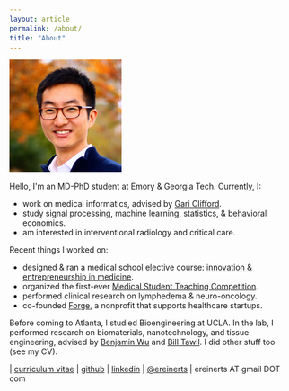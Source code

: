 ```yaml
---
layout: article
permalink: /about/
title: "About"
---
```


<img src="/images/erik.jpg" width="200">

Hello, I'm an MD-PhD student at Emory & Georgia Tech. Currently, I:

+ work on medical informatics, advised by [Gari Clifford](http://gdclifford.info/gari.html).
+ study signal processing, machine learning, statistics, & behavioral economics.
+ am interested in interventional radiology and critical care.

Recent things I worked on:

+ designed & ran a medical school elective course: [innovation & entrepreneurship in medicine](http://erikreinertsen.com/iemed/).
+ organized the first-ever [Medical Student Teaching Competition](http://emorymstc.com/).
+ performed clinical research on lymphedema & neuro-oncology.
+ co-founded [Forge](http://forgehealth.org), a nonprofit that supports healthcare startups.

Before coming to Atlanta, I studied Bioengineering at UCLA. In the lab, I performed research on biomaterials, nanotechnology, and tissue engineering, advised by [Benjamin Wu](http://www.bioeng.ucla.edu/people/faculty/Faculty/benjamin-m.-wu-d.d.s.-ph.d) and [Bill Tawil](http://www.bioeng.ucla.edu/people/faculty/adjunct-faculty/bill-j.-tawil-ph.d). I did other stuff too (see my CV).

<i class="fa fa-graduation-cap"></i> | [curriculum vitae](https://dl.dropboxusercontent.com/u/1102315/Erik%20Reinertsen%20CV.pdf)
<i class="fa fa-github"></i> | [github](https://github.com/erikreinertsen)
<i class="fa fa-linkedin"></i> | [linkedin](http://www.linkedin.com/in/erikreinertsen/)
<i class="fa fa-twitter"></i> | [@ereinerts](http://www.twitter.com/ereinerts)
<i class="fa fa-envelope"></i> | ereinerts AT gmail DOT com
